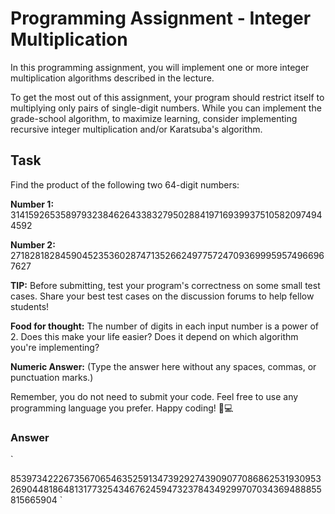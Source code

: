 # Programming Assignment - Integer Multiplication

In this programming assignment, you will implement one or more integer multiplication algorithms described in the lecture.

To get the most out of this assignment, your program should restrict itself to multiplying only pairs of single-digit numbers. While you can implement the grade-school algorithm, to maximize learning, consider implementing recursive integer multiplication and/or Karatsuba's algorithm.

## Task

Find the product of the following two 64-digit numbers:

**Number 1:** 3141592653589793238462643383279502884197169399375105820974944592

**Number 2:** 2718281828459045235360287471352662497757247093699959574966967627

**TIP:** Before submitting, test your program's correctness on some small test cases. Share your best test cases on the discussion forums to help fellow students!

**Food for thought:** The number of digits in each input number is a power of 2. Does this make your life easier? Does it depend on which algorithm you're implementing?

**Numeric Answer:** (Type the answer here without any spaces, commas, or punctuation marks.)

Remember, you do not need to submit your code. Feel free to use any programming language you prefer. Happy coding! 🚀💻



### Answer
`

8539734222673567065463525913473929274390907708686253193095326904481864813177325434676245947323784349299707034369488855815665904
`